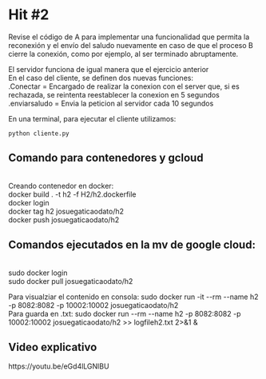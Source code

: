 # Hit #2
Revise el código de A para implementar una funcionalidad que permita la reconexión y el envío del saludo nuevamente en caso de que el proceso B cierre la conexión, como por ejemplo, al ser terminado abruptamente. <br>

El servidor funciona de igual manera que el ejercicio anterior <br>
En el caso del cliente, se definen dos nuevas funciones: <br>
    .Conectar = Encargado de realizar la conexion con el server que, si es rechazada, se reintenta reestablecer la conexion en 5 segundos <br>
    .enviarsaludo = Envia la peticion al servidor cada 10 segundos <br>

En una terminal, para ejecutar el cliente utilizamos:

    python cliente.py

<h2>Comando para contenedores y gcloud</h2> <br>
Creando contenedor en docker: <br> 
docker build . -t h2 -f H2/h2.dockerfile <br>
docker login <br>
docker tag h2 josuegaticaodato/h2 <br>
docker push josuegaticaodato/h2 <br>

<h2>Comandos ejecutados en la mv de google cloud:</h2><br>
sudo docker login <br>
sudo docker pull josuegaticaodato/h2 <br>

Para visualziar el contenido en consola: sudo docker run -it --rm --name h2 -p 8082:8082 -p 10002:10002 josuegaticaodato/h2 <br>
Para guarda en .txt: sudo docker run --rm --name h2 -p 8082:8082 -p 10002:10002 josuegaticaodato/h2  >> logfileh2.txt 2>&1 & <br>

<h2> Video explicativo </h2>
https://youtu.be/eGd4lLGNlBU